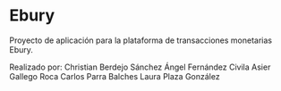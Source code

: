 # Ebury
Proyecto de aplicación para la plataforma de transacciones monetarias Ebury.

Realizado por:
Christian Berdejo Sánchez
Ángel Fernández Civila
Asier Gallego Roca
Carlos Parra Balches
Laura Plaza González

